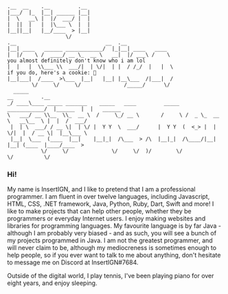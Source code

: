 ```
.__  __    .__         .__                            
|___/  |_  |__| ______ |__|                           
|  \   __\ |  |/  ___/ |  |                           
|  ||  |   |  |\___ \  |  |                           
|__||__|   |__/____  > |__|                           
                   \/                                 
.__                             __  .__               
|__| ____   ______ ____________/  |_|__| ____   ____  
|  |/    \ /  ____/ __ \_  __ \   __|  |/ ___\ /    \                                    you almost definitely don't know who i am lol
|  |   |  \\___ \\  ___/|  | \/|  | |  / /_/  |   |  \                                   if you do, here's a cookie: 🍪
|__|___|  /____  >\___  |__|   |__| |__\___  /|___|  /
        \/     \/     \/              /_____/      \/ 
  _____                                                                 __         .__          
_/ ____\____ _____ _______    _____   ____         _____   ____________/  |______  |  |   ______
\   ___/ __ \\__  \\_  __ \  /     \_/ __ \       /     \ /  _ \_  __ \   __\__  \ |  |  /  ___/
 |  | \  ___/ / __ \|  | \/ |  Y Y  \  ___/      |  Y Y  (  <_> |  | \/|  |  / __ \|  |__\___ \ 
 |__|  \___  (____  |__|    |__|_|  /\___  > /\  |__|_|  /\____/|__|   |__| (____  |____/____  >
           \/     \/              \/     \/  )/        \/                        \/          \/
```
### Hi!
My name is InsertIGN, and I like to pretend that I am a professional programmer. I am fluent in over twelve languages, including Javascript, HTML, CSS, .NET framework, Java, Python, Ruby, Dart, Swift and more! I like to make projects that can help other people, whether they be programmers or everyday Internet users. I enjoy making websites and libraries for programming languages. My favourite language is by far Java - although I am probably very biased - and as such, you will see a bunch of my projects programmed in Java. I am not the greatest programmer, and will never claim to be, although my mediocreness is sometimes enough to help people, so if you ever want to talk to me about anything, don't hesitate to message me on Discord at InsertIGN#7684.

Outside of the digital world, I play tennis, I've been playing piano for over eight years, and enjoy sleeping.
